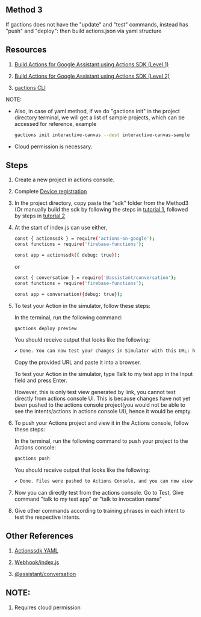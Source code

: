 ## Method 3
If gactions does not have the "update" and "test" commands, instead has "push" and "deploy": then build actions.json via yaml structure

## Resources
1. [Build Actions for Google Assistant using Actions SDK (Level 1)](https://developers.google.com/codelabs/actions-sdk-1#0)

1. [Build Actions for Google Assistant using Actions SDK (Level 2)](https://developers.google.com/codelabs/actions-sdk-2#0)

1. [gactions CLI](https://developers.google.com/assistant/actionssdk/gactions)


NOTE: 

* Also, in case of yaml method, if we do "gactions init" in the project directory terminal, we will get a list of sample projects, which can be accessed for reference, example 
  ```bash
  gactions init interactive-canvas --dest interactive-canvas-sample
  ```
* Cloud permission is necessary.


## Steps

1. Create a new project in actions console.

1. Complete [Device registration](https://developers.google.com/assistant/sdk/guides/service/python)

1. In the project directory, copy paste the "sdk" folder from the Method3 (Or manually build the sdk by following the steps in [tutorial 1](https://developers.google.com/codelabs/actions-sdk-1#0), followed by steps in [tutorial 2](https://developers.google.com/codelabs/actions-sdk-2#0)

1. At the start of index.js can use either,
   ```bash
   const { actionssdk } = require('actions-on-google');
   const functions = require('firebase-functions');
   
   const app = actionssdk({ debug: true});
   ```
   or

   ```bash
   const { conversation } = require('@assistant/conversation');
   const functions = require('firebase-functions');

   const app = conversation({debug: true});
   ```
1. To test your Action in the simulator, follow these steps: 

   In the terminal, run the following command:
   ```bash
   gactions deploy preview
   ```
   
   You should receive output that looks like the following:
   ```bash
   ✔ Done. You can now test your changes in Simulator with this URL: http://console.actions.google.com/project/{project-id}/simulator?disableAutoPreview
   ```
   
   Copy the provided URL and paste it into a browser.
   
   To test your Action in the simulator, type Talk to my test app in the Input field and press Enter.

   However, this is only test view generated by link, you cannot test directly from actions console UI. This is because changes have not yet been pushed to the actions console project(you would not be able to see the intents/actions in actions console UI), hence it would be empty.
   
1. To push your Actions project and view it in the Actions console, follow these steps:

   In the terminal, run the following command to push your project to the Actions console:
   ```bash
   gactions push
   ```
   
   You should receive output that looks like the following:
   ```bash
   ✔ Done. Files were pushed to Actions Console, and you can now view your project with this URL: https://console.actions.google.com/project/{project-id}/overview. If you want to test your changes, run "gactions deploy preview", or navigate to the Test section in the Console.
   ```
   
1. Now you can directly test from the actions console. Go to Test, Give command "talk to my test app" or "talk to invocation name"

1. Give other commands according to training phrases in each intent to test the respective intents.

## Other References

1. [Actionssdk YAML](https://developers.google.com/assistant/conversational/build/projects?tool=sdk)

1. [Webhook/index.js](https://developers.google.com/assistant/conversational/webhooks?tool=sdk)

1. [@assistant/conversation](https://www.npmjs.com/package/@assistant/conversation)


## NOTE: 
1. Requires cloud permission
